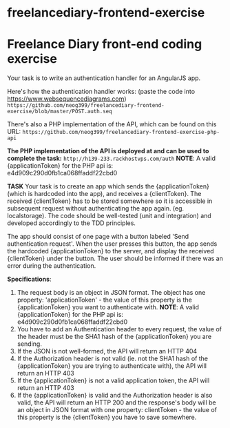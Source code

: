 # freelancediary-frontend-exercise

Freelance Diary front-end coding exercise 
===================

Your task is to write an authentication handler for an AngularJS app.

Here's how the authentication handler works: (paste the code into https://www.websequencediagrams.com)
`https://github.com/neog399/freelancediary-frontend-exercise/blob/master/POST.auth.seq`

There's also a PHP implementation of the API, which can be found on this URL: `https://github.com/neog399/freelancediary-frontend-exercise-php-api`

**The PHP implementation of the API is deployed at and can be used to complete the task:** 
`http://h139-233.rackhostvps.com/auth`
 **NOTE**: A valid {applicationToken} for the PHP api is: e4d909c290d0fb1ca068ffaddf22cbd0

**TASK**
Your task is to create an app which sends the {applicationToken} (which is hardcoded into the app), and receives a {clientToken}. The received {clientToken} has to be stored somewhere so it is accessible in subsequent request without authenticating the app again. (eg. localstorage). The code should be well-tested (unit and integration) and developed accordingly to the TDD principles.

The app should consist of one page with a button labeled 'Send authentication request'. When the user presses this button, the app sends the hardcoded {applicationToken} to the server, and display the received {clientToken} under the button. The user should be informed if there was an error during the authentication.

**Specifications**:

 1. The request body is an object in JSON format. The object has one property: 'applicationToken' - the value of this property is the {applicationToken} you want to authenticate with. **NOTE**: A valid {applicationToken} for the PHP api is: e4d909c290d0fb1ca068ffaddf22cbd0
 2.  You have to add an Authentication header to every request, the value of the header must be the SHA1 hash of the {applicationToken} you are sending.
 3. If the JSON is not well-formed, the API will return an HTTP 404
 4. If the Authorization header is not valid (ie. not the SHA1 hash of the {applicationToken} you are trying to authenticate with), the API will return an HTTP 403
 5. If the {applicationToken} is not a valid application token, the API will return an HTTP 403
 6. If the {applicationToken} is valid and the Authorization header is also valid, the API will return an HTTP 200 and the response's body will be an object in JSON format with one property: clientToken - the value of this property is the {clientToken} you have to save somewhere.
